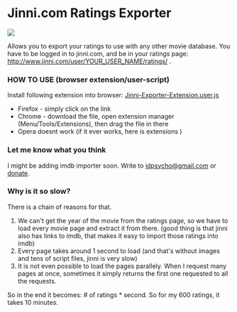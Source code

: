 # Jinni.com Ratings Exporter
<img src="http://p.brm.sk/jinni-exporter/jinni-exporter.png">

Allows you to export your ratings to use with any other movie database.
You have to be logged in to jinni.com, and be in your ratings page: http://www.jinni.com/user/YOUR_USER_NAME/ratings/ .


### HOW TO USE (browser extension/user-script)
Install following extension into browser: <a href="http://p.brm.sk/jinni-exporter/jinni-exporter-extension.user.js">Jinni-Exporter-Extension.user.js</a>

- Firefox - simply click on the link
- Chrome - download the file, open extension manager (Menu/Tools/Extensions), then drag the file in there
- Opera doesnt work (if it ever works, here is extensions <a style="display: none;" href="http://www.opera.com/docs/userjs/using/#writingscripts"> how to</a>)


### Let me know what you think
I might be adding imdb importer soon.
Write to <a href="idpsycho@gmail.com">idpsycho@gmail.com</a> or <a href="http://p.brm.sk/jinni-exporter/">donate</a>.


### Why is it so slow?
There is a chain of reasons for that.

1. We can't get the year of the movie from the ratings page, so we have to load every movie page and extract it from there. (good thing is that jinni also has links to imdb, that makes it easy to import those ratings into imdb)
2. Every page takes around 1 second to load (and that's without images and tens of script files, jinni is very slow)
3. It is not even possible to load the pages parallely. When I request many pages at once, sometimes it simply returns the first one requested to all the requests.

So in the end it becomes: # of ratings * second. So for my 600 ratings, it takes 10 minutes.
